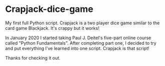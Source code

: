 # Crapjack-dice-game
My first full Python script. Crapjack is a two player dice game similar to the card game Blackjack. It's crappy but it works!

In January 2020 I started taking Paul J. Deitel's five-part online course called "Python Fundamentals". After completing part
one, I decided to try and put everything I've learned into one script. Crapjack is that script!

Thanks for checking it out.
